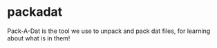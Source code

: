 packadat
========

Pack-A-Dat is the tool we use to unpack and pack dat files, for learning about what is in them!
